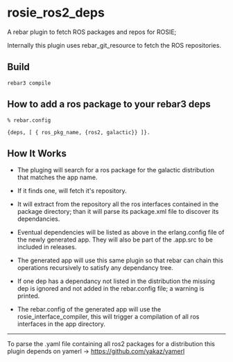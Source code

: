 rosie_ros2_deps
=====

A rebar plugin to fetch ROS packages and repos for ROSIE;

Internally this plugin uses rebar_git_resource to fetch the ROS repositories.

Build
-----

    rebar3 compile

How to add a ros package to your rebar3 deps
-----

    % rebar.config

    {deps, [ { ros_pkg_name, {ros2, galactic}} ]}.

How It Works
-----

- The pluging will search for a ros package for the galactic distribution that matches the app name.

- If it finds one, will fetch it's repository.

- It will extract from the repository all the ros interfaces contained in the package directory; than it will parse its package.xml file to discover its dependancies.

- Eventual dependencies will be listed as above in the erlang.config file of the newly generated app. They will also be part of the .app.src to be included in releases.

- The generated app will use this same plugin so that rebar can chain this operations recursively to satisfy any dependancy tree.

- If one dep has a dependancy not listed in the distribution the missing dep is ignored and not added in the rebar.config file; a warning is printed.

- The rebar.config of the generated app will use the rosie_interface_compiler, this will trigger a compilation of all ros interfaces in the app directory.

-----

To parse the .yaml file containing all ros2 packages for a distribution this plugin depends on yamerl -> <https://github.com/yakaz/yamerl>
